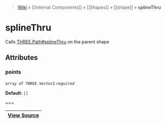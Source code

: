 > [Wiki](Home) » [[Internal Components]] » [[Shapes]] » [[shape]] » **splineThru**

# splineThru

Calls [THREE.Path#splineThru](https://threejs.org/docs/#api/extras/core/Path.splineThru) on the parent shape

## Attributes

### points
``` array of THREE.Vector2 ``` *``` required ```*

**Default**: `[]`

===

|**[View Source](../blob/master/src/lib/descriptors/Geometry/Shapes/SplineThruDescriptor.js)**|
 ---|
